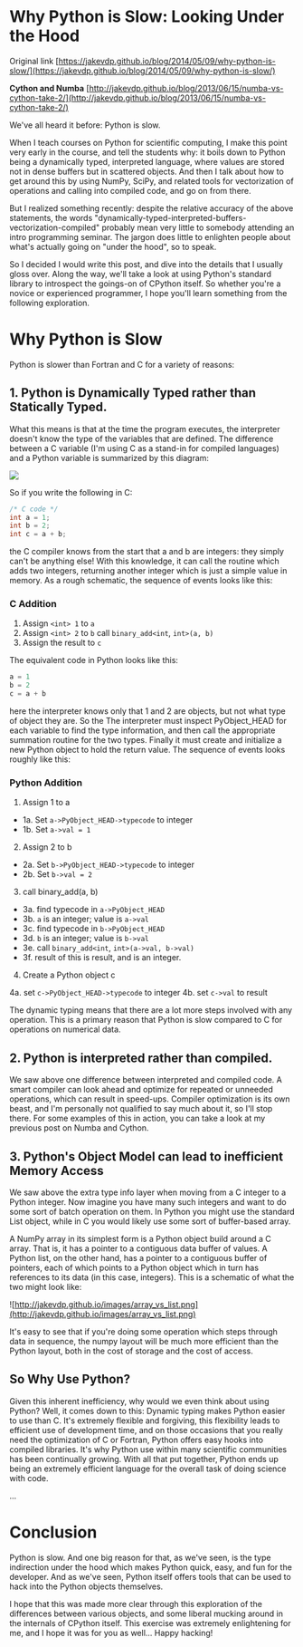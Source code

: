 # Why Python is Slow: Looking Under the Hood
Original link [https://jakevdp.github.io/blog/2014/05/09/why-python-is-slow/](https://jakevdp.github.io/blog/2014/05/09/why-python-is-slow/)

**Cython and Numba** [http://jakevdp.github.io/blog/2013/06/15/numba-vs-cython-take-2/](http://jakevdp.github.io/blog/2013/06/15/numba-vs-cython-take-2/)

We've all heard it before: Python is slow.

When I teach courses on Python for scientific computing, I make this point very early in the course, and tell the students why: it boils down to Python being a dynamically typed, interpreted language, where values are stored not in dense buffers but in scattered objects. And then I talk about how to get around this by using NumPy, SciPy, and related tools for vectorization of operations and calling into compiled code, and go on from there.

But I realized something recently: despite the relative accuracy of the above statements, the words "dynamically-typed-interpreted-buffers-vectorization-compiled" probably mean very little to somebody attending an intro programming seminar. The jargon does little to enlighten people about what's actually going on "under the hood", so to speak.

So I decided I would write this post, and dive into the details that I usually gloss over. Along the way, we'll take a look at using Python's standard library to introspect the goings-on of CPython itself. So whether you're a novice or experienced programmer, I hope you'll learn something from the following exploration.

# Why Python is Slow
Python is slower than Fortran and C for a variety of reasons:


## 1. Python is Dynamically Typed rather than Statically Typed.

What this means is that at the time the program executes, the interpreter doesn't know the type of the variables that are defined. The difference between a C variable (I'm using C as a stand-in for compiled languages) and a Python variable is summarized by this diagram:

![](http://jakevdp.github.io/images/cint_vs_pyint.png)

So if you write the following in C:

```C
/* C code */
int a = 1;
int b = 2;
int c = a + b;
```

the C compiler knows from the start that a and b are integers: they simply can't be anything else! With this knowledge, it can call the routine which adds two integers, returning another integer which is just a simple value in memory. As a rough schematic, the sequence of events looks like this:

### C Addition

1. Assign `<int> 1` to `a`
2. Assign `<int> 2` to `b`
call `binary_add<int`, `int>(a, b)`
3. Assign the result to `c`

The equivalent code in Python looks like this:

```python
a = 1
b = 2
c = a + b
```
here the interpreter knows only that 1 and 2 are objects, but not what type of object they are. So the The interpreter must inspect PyObject_HEAD for each variable to find the type information, and then call the appropriate summation routine for the two types. Finally it must create and initialize a new Python object to hold the return value. The sequence of events looks roughly like this:

### Python Addition

1. Assign 1 to a

- 1a. Set `a->PyObject_HEAD->typecode` to integer
- 1b. Set `a->val = 1`

2. Assign 2 to b

- 2a. Set `b->PyObject_HEAD->typecode` to integer
- 2b. Set `b->val = 2`
 
3. call binary_add(a, b)

- 3a. find typecode in `a->PyObject_HEAD`
- 3b. `a` is an integer; value is `a->val`
- 3c. find typecode in `b->PyObject_HEAD`
- 3d. `b` is an integer; value is `b->val`
- 3e. call `binary_add<int`, `int>(a->val, b->val)`
- 3f. result of this is result, and is an integer.

4. Create a Python object c

4a. set `c->PyObject_HEAD->typecode` to integer
4b. set `c->val` to result

The dynamic typing means that there are a lot more steps involved with any operation. This is a primary reason that Python is slow compared to C for operations on numerical data.

## 2. Python is interpreted rather than compiled.

We saw above one difference between interpreted and compiled code. A smart compiler can look ahead and optimize for repeated or unneeded operations, which can result in speed-ups. Compiler optimization is its own beast, and I'm personally not qualified to say much about it, so I'll stop there. For some examples of this in action, you can take a look at my previous post on Numba and Cython.

## 3. Python's Object Model can lead to inefficient Memory Access

We saw above the extra type info layer when moving from a C integer to a Python integer. Now imagine you have many such integers and want to do some sort of batch operation on them. In Python you might use the standard List object, while in C you would likely use some sort of buffer-based array.

A NumPy array in its simplest form is a Python object build around a C array. That is, it has a pointer to a contiguous data buffer of values. A Python list, on the other hand, has a pointer to a contiguous buffer of pointers, each of which points to a Python object which in turn has references to its data (in this case, integers). This is a schematic of what the two might look like:

![http://jakevdp.github.io/images/array_vs_list.png](http://jakevdp.github.io/images/array_vs_list.png)

It's easy to see that if you're doing some operation which steps through data in sequence, the numpy layout will be much more efficient than the Python layout, both in the cost of storage and the cost of access.



## So Why Use Python?
Given this inherent inefficiency, why would we even think about using Python? Well, it comes down to this: Dynamic typing makes Python easier to use than C. It's extremely flexible and forgiving, this flexibility leads to efficient use of development time, and on those occasions that you really need the optimization of C or Fortran, Python offers easy hooks into compiled libraries. It's why Python use within many scientific communities has been continually growing. With all that put together, Python ends up being an extremely efficient language for the overall task of doing science with code.

...

# Conclusion
Python is slow. And one big reason for that, as we've seen, is the type indirection under the hood which makes Python quick, easy, and fun for the developer. And as we've seen, Python itself offers tools that can be used to hack into the Python objects themselves.

I hope that this was made more clear through this exploration of the differences between various objects, and some liberal mucking around in the internals of CPython itself. This exercise was extremely enlightening for me, and I hope it was for you as well... Happy hacking!